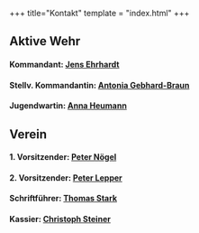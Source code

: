 +++
title="Kontakt"
template = "index.html"
+++

## Aktive Wehr

#### Kommandant: [Jens Ehrhardt](mailto:kdt@feuerwehr-effeltrich.de)

#### Stellv. Kommandantin: [Antonia Gebhard-Braun](mailto:kdt@feuerwehr-effeltrich.de)

#### Jugendwartin: [Anna Heumann](mailto:jugend@feuerwehr-effeltrich.de)

## Verein

#### 1. Vorsitzender: [Peter Nögel](mailto:vorstand@feuerwehr-effeltrich.de)

#### 2. Vorsitzender: [Peter Lepper](mailto:vorstand@feuerwehr-effeltrich.de)

#### Schriftführer: [Thomas Stark](mailto:schriftfuehrer@feuerwehr-effeltrich.de)

#### Kassier: [Christoph Steiner](mailto:kassier@feuerwehr-effeltrich.de)
